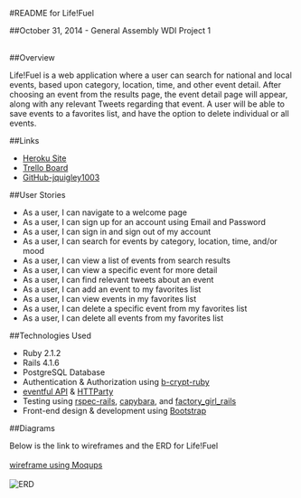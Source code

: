 #README for Life!Fuel <br/>

##October 31, 2014 - General Assembly WDI Project 1<br /><br />


##Overview

Life!Fuel is a web application where a user can search for national and local events, based upon  category, location, time, and other event detail. After choosing an event from the results page, the event detail page will appear, along with any relevant Tweets regarding that event. A user will be able to save events to a favorites list, and have the option to delete individual or all events.

##Links
* [Heroku Site](https://life-fuel.herokuapp.com/ "Heroku Site")
* [Trello Board](https://trello.com/b/55QSzES0/life-fuel "Trello Board")
* [GitHub-jquigley1003](https://github.com/jquigley1003/life_fuel "Github-jquigle1003")

##User Stories
* As a user, I can navigate to a welcome page
* As a user, I can sign up for an account using Email and Password
* As a user, I can sign in and sign out of my account
* As a user, I can search for events by category, location, time, and/or mood
* As a user, I can view a list of events from search results
* As a user, I can view a specific event for more detail
* As a user, I can find relevant tweets about an event
* As a user, I can add an event to my favorites list
* As a user, I can view events in my favorites list
* As a user, I can delete a specific event from my favorites list
* As a user, I can delete all events from my favorites list

##Technologies Used
* Ruby 2.1.2
* Rails 4.1.6
* PostgreSQL Database
* Authentication & Authorization using [b-crypt-ruby](http://bcrypt-ruby.rubyforge.org/ "bcrypt-ruby")
* [eventful API](http://api.eventful.com/ "eventful API") & [HTTParty](https://github.com/jnunemaker/httparty "HTTParty")
* Testing using [rspec-rails](https://github.com/rspec/rspec-rails), [capybara](https://github.com/jnicklas/capybara), and [factory_girl_rails](https://github.com/thoughtbot/factory_girl_rails)
* Front-end design & development using [Bootstrap](http://getbootstrap.com/ "Bootstrap")

##Diagrams

Below is the link to wireframes and the ERD for Life!Fuel<br /><br />
[wireframe using Moqups](https://moqups.com/jquigley/WfiWzFQe/p:a3098c70c)<br /><br />
![ERD](http://i.imgur.com/7723QlS.jpg)
